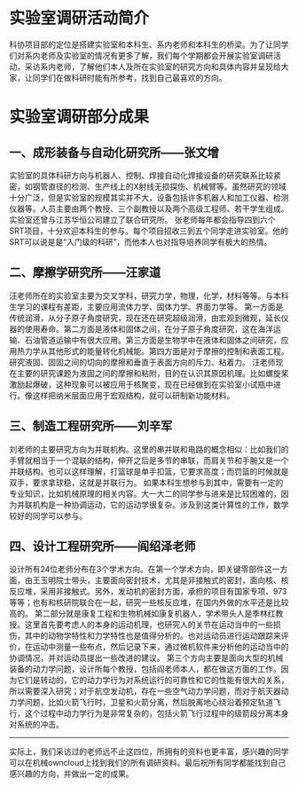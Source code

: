 # 实验室调研活动简介
科协项目部的定位是搭建实验室和本科生、系内老师和本科生的桥梁。为了让同学们对系内老师及实验室的情况有更多了解，我们每个学期都会开展实验室调研活动，采访系内老师，了解他们本人及所在实验室的研究方向和具体内容并呈现给大家，让同学们在做科研时能有所参考，找到自己最喜欢的方向。

# 实验室调研部分成果
## 一、成形装备与自动化研究所——张文增
实验室的具体科研方向与机器人、控制、焊接自动化焊接设备的研究联系比较紧密，如钢管直径的检测、生产线上的X射线无损探伤、机械臂等。虽然研究的领域十分广泛，但是实验室的规模其实并不大，设备包括许多机器人和加工仪器、检测仪器等。人员主要由两个教授、三个副教授以及两个高级工程师、若干学生组成。实验室还曾与江苏华恒公司建立了联合研究所。
张老师每年都会指导四到六个SRT项目，十分欢迎本科生的参与。每个项目招收三到五个同学走进实验室。他的SRT可以说是是“入门级的科研”，而他本人也对指导培养同学有极大的热情。

## 二、摩擦学研究所——汪家道
汪老师所在的实验室主要为交叉学科，研究力学，物理，化学，材料等等。与本科生学习的课程有差距，主要应用流体力学、固体力学、界面力学等。
第一方面是传统润滑，从分子原子角度研究，现在还在研究超级润滑，由宏观到微观，延长仪器的使用寿命。第二方面是液体和固体之间，在分子原子角度研究，这在海洋运输、石油管道运输中有很大应用。第三方面是生物学中在液体和固体之间研究，应用热力学从其他形式的能量转化机械能。第四方面是对于摩擦的控制和表面工程。研究液固、固固之间的切向的摩擦和垂直于表面方向的斥力、粘着力。
汪老师现在主要的研究课题为液固之间的摩擦和粘附，目的在认识其原因机理。比如螺旋桨激励起爆破，这种现象可以被应用于核聚变，现在已经做到在实验室小试瓶中进行。像这样把纳米层面应用于宏观结构，就可以研制新功能材料。


## 三、制造工程研究所——刘辛军
刘老师的主要研究方向为并联机构。这里的串并联和电路的概念相似：比如我们的手臂就相当于一个混联的结构，伸开之后是多节的串联，而肩关节和手腕又是一个并联结构。也可以这样理解，打篮球是单手扣篮，它要求高度；而罚篮的时候就是双手，要求拿球稳，这就是并联行为。
如果本科生想参与到其中，需要有一定的专业知识，比如机械原理的相关内容。大一大二的同学参与进来是比较困难的，因为并联机构是一种协调运动，它的运动学很复杂。涉及到这类计算性的工作，数学较好的同学可以参与。

## 四、设计工程研究所——阎绍泽老师
设计所有24位老师分布在3个学术方向。在第一个学术方向，即关键零部件这一方面，由王玉明院士带头，主要面向密封技术，尤其是非接触式的密封，面向核、核反应堆，采用非接触式。另外，发动机的密封方面，承担的项目有国家专项、973等等；也有和核研院联合在一起，研究一些核反应堆，在国内外做的水平还是比较高的。
第二部分就是康复工程和生物机械如康复机器人，学术带头人是季林红教授。这里首先要考虑人的本身的运动机理，也研究人的关节在运动当中的一些损伤，其中的动物学特性和力学特性也是值得分析的。也对运动员进行运动跟踪来评价，在运动中测量一些布点，然后记录下来，通过微机软件来分析他的运动当中的协调情况，并对运动员提出一些改进的建议。
第三个方向主要是面向大型的机械装备的动力学问题，设计所每个教授，包括阎老师本人，都在做这方面的工作。因为它们是转动的，它的动力学行为对系统运行的可靠性和它的性能有很大的关系，所以需要深入研究；对于航空发动机，存在一些空气动力学问题，而对于航天器动力学问题，比如火箭飞行时，卫星和火箭分离，然后脱离地心绕沿着预定轨道飞行，这个过程中动力学行为是非常复杂的，包括火箭飞行过程中的级箭段分离本身对系统的冲击。
***
实际上，我们采访过的老师远不止这四位，所拥有的资料也更丰富，感兴趣的同学可以在机械owncloud上找到我们的所有调研资料。最后祝所有同学都能找到自己感兴趣的方向，并做出一定的成果。
